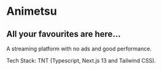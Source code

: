 # Animetsu
All your favourites are here...
---

A streaming platform with no ads and good performance.

Tech Stack: TNT (Typescript, Next.js 13 and Tailwind CSS).